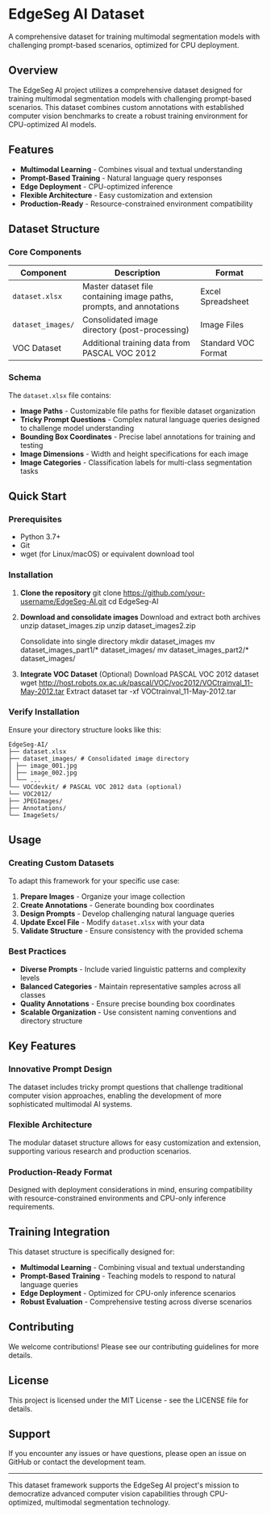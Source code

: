 # EdgeSeg AI Dataset

A comprehensive dataset for training multimodal segmentation models with challenging prompt-based scenarios, optimized for CPU deployment.

## Overview

The EdgeSeg AI project utilizes a comprehensive dataset designed for training multimodal segmentation models with challenging prompt-based scenarios. This dataset combines custom annotations with established computer vision benchmarks to create a robust training environment for CPU-optimized AI models.

## Features

- **Multimodal Learning** - Combines visual and textual understanding
- **Prompt-Based Training** - Natural language query responses
- **Edge Deployment** - CPU-optimized inference
- **Flexible Architecture** - Easy customization and extension
- **Production-Ready** - Resource-constrained environment compatibility

## Dataset Structure

### Core Components

| Component | Description | Format |
|-----------|-------------|---------|
| `dataset.xlsx` | Master dataset file containing image paths, prompts, and annotations | Excel Spreadsheet |
| `dataset_images/` | Consolidated image directory (post-processing) | Image Files |
| VOC Dataset | Additional training data from PASCAL VOC 2012 | Standard VOC Format |

### Schema

The `dataset.xlsx` file contains:

- **Image Paths** - Customizable file paths for flexible dataset organization
- **Tricky Prompt Questions** - Complex natural language queries designed to challenge model understanding
- **Bounding Box Coordinates** - Precise label annotations for training and testing
- **Image Dimensions** - Width and height specifications for each image
- **Image Categories** - Classification labels for multi-class segmentation tasks

## Quick Start

### Prerequisites

- Python 3.7+
- Git
- wget (for Linux/macOS) or equivalent download tool

### Installation

1. **Clone the repository**
    git clone https://github.com/your-username/EdgeSeg-AI.git
    cd EdgeSeg-AI

2. **Download and consolidate images**
    Download and extract both archives
    unzip dataset_images.zip
    unzip dataset_images2.zip
    
    Consolidate into single directory
    mkdir dataset_images
    mv dataset_images_part1/* dataset_images/
    mv dataset_images_part2/* dataset_images/

3. **Integrate VOC Dataset** (Optional)
    Download PASCAL VOC 2012 dataset
    wget http://host.robots.ox.ac.uk/pascal/VOC/voc2012/VOCtrainval_11-May-2012.tar
    Extract dataset
    tar -xf VOCtrainval_11-May-2012.tar

### Verify Installation

Ensure your directory structure looks like this:

    EdgeSeg-AI/
    ├── dataset.xlsx
    ├── dataset_images/ # Consolidated image directory
    │ ├── image_001.jpg
    │ ├── image_002.jpg
    │ └── ...
    └── VOCdevkit/ # PASCAL VOC 2012 data (optional)
    └── VOC2012/
    ├── JPEGImages/
    ├── Annotations/
    └── ImageSets/

## Usage

### Creating Custom Datasets

To adapt this framework for your specific use case:

1. **Prepare Images** - Organize your image collection
2. **Create Annotations** - Generate bounding box coordinates
3. **Design Prompts** - Develop challenging natural language queries
4. **Update Excel File** - Modify `dataset.xlsx` with your data
5. **Validate Structure** - Ensure consistency with the provided schema

### Best Practices

- **Diverse Prompts** - Include varied linguistic patterns and complexity levels
- **Balanced Categories** - Maintain representative samples across all classes
- **Quality Annotations** - Ensure precise bounding box coordinates
- **Scalable Organization** - Use consistent naming conventions and directory structure

## Key Features

### Innovative Prompt Design

The dataset includes tricky prompt questions that challenge traditional computer vision approaches, enabling the development of more sophisticated multimodal AI systems.

### Flexible Architecture

The modular dataset structure allows for easy customization and extension, supporting various research and production scenarios.

### Production-Ready Format

Designed with deployment considerations in mind, ensuring compatibility with resource-constrained environments and CPU-only inference requirements.

## Training Integration

This dataset structure is specifically designed for:

- **Multimodal Learning** - Combining visual and textual understanding
- **Prompt-Based Training** - Teaching models to respond to natural language queries
- **Edge Deployment** - Optimized for CPU-only inference scenarios
- **Robust Evaluation** - Comprehensive testing across diverse scenarios

## Contributing

We welcome contributions! Please see our contributing guidelines for more details.

## License

This project is licensed under the MIT License - see the LICENSE file for details.

## Support

If you encounter any issues or have questions, please open an issue on GitHub or contact the development team.

---

This dataset framework supports the EdgeSeg AI project's mission to democratize advanced computer vision capabilities through CPU-optimized, multimodal segmentation technology.

